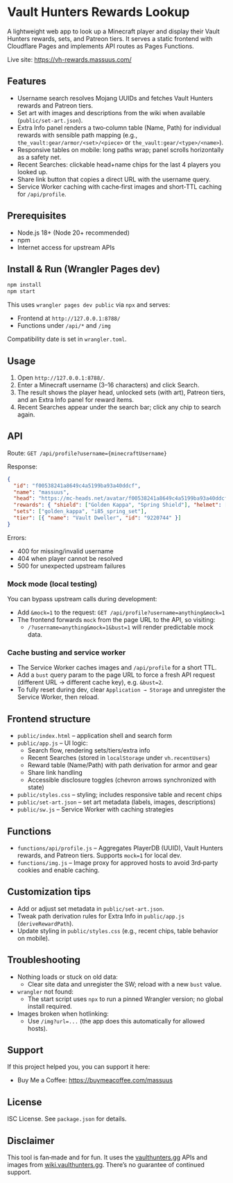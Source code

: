 # Vault Hunters Rewards Lookup

A lightweight web app to look up a Minecraft player and display their Vault Hunters rewards, sets, and Patreon tiers. It serves a static frontend with Cloudflare Pages and implements API routes as Pages Functions.

Live site: https://vh-rewards.massuus.com/

## Features

- Username search resolves Mojang UUIDs and fetches Vault Hunters rewards and Patreon tiers.
- Set art with images and descriptions from the wiki when available (`public/set-art.json`).
- Extra Info panel renders a two‑column table (Name, Path) for individual rewards with sensible path mapping (e.g., `the_vault:gear/armor/<set>/<piece>` or `the_vault:gear/<type>/<name>`).
- Responsive tables on mobile: long paths wrap; panel scrolls horizontally as a safety net.
- Recent Searches: clickable head+name chips for the last 4 players you looked up.
- Share link button that copies a direct URL with the username query.
- Service Worker caching with cache‑first images and short‑TTL caching for `/api/profile`.

## Prerequisites

- Node.js 18+ (Node 20+ recommended)
- npm
- Internet access for upstream APIs

## Install & Run (Wrangler Pages dev)

```bash
npm install
npm start
```

This uses `wrangler pages dev public` via `npx` and serves:
- Frontend at `http://127.0.0.1:8788/`
- Functions under `/api/*` and `/img`

Compatibility date is set in `wrangler.toml`.

## Usage

1. Open `http://127.0.0.1:8788/`.
2. Enter a Minecraft username (3–16 characters) and click Search.
3. The result shows the player head, unlocked sets (with art), Patreon tiers, and an Extra Info panel for reward items.
4. Recent Searches appear under the search bar; click any chip to search again.

## API

Route: `GET /api/profile?username={minecraftUsername}`

Response:

```json
{
  "id": "f00538241a8649c4a5199ba93a40ddcf",
  "name": "massuus",
  "head": "https://mc-heads.net/avatar/f00538241a8649c4a5199ba93a40ddcf",
  "rewards": { "shield": ["Golden Kappa", "Spring Shield"], "helmet": ["royale_crown"] },
  "sets": ["golden_kappa", "i85_spring_set"],
  "tier": [{ "name": "Vault Dweller", "id": "9220744" }]
}
```

Errors:
- 400 for missing/invalid username
- 404 when player cannot be resolved
- 500 for unexpected upstream failures

### Mock mode (local testing)

You can bypass upstream calls during development:

- Add `&mock=1` to the request: `GET /api/profile?username=anything&mock=1`
- The frontend forwards `mock` from the page URL to the API, so visiting:
  - `/?username=anything&mock=1&bust=1`
  will render predictable mock data.

### Cache busting and service worker

- The Service Worker caches images and `/api/profile` for a short TTL.
- Add a `bust` query param to the page URL to force a fresh API request (different URL → different cache key), e.g. `&bust=2`.
- To fully reset during dev, clear `Application → Storage` and unregister the Service Worker, then reload.

## Frontend structure

- `public/index.html` – application shell and search form
- `public/app.js` – UI logic:
  - Search flow, rendering sets/tiers/extra info
  - Recent Searches (stored in `localStorage` under `vh.recentUsers`)
  - Reward table (Name/Path) with path derivation for armor and gear
  - Share link handling
  - Accessible disclosure toggles (chevron arrows synchronized with state)
- `public/styles.css` – styling; includes responsive table and recent chips
- `public/set-art.json` – set art metadata (labels, images, descriptions)
- `public/sw.js` – Service Worker with caching strategies

## Functions

- `functions/api/profile.js` – Aggregates PlayerDB (UUID), Vault Hunters rewards, and Patreon tiers. Supports `mock=1` for local dev.
- `functions/img.js` – Image proxy for approved hosts to avoid 3rd‑party cookies and enable caching.

## Customization tips

- Add or adjust set metadata in `public/set-art.json`.
- Tweak path derivation rules for Extra Info in `public/app.js` (`deriveRewardPath`).
- Update styling in `public/styles.css` (e.g., recent chips, table behavior on mobile).

## Troubleshooting

- Nothing loads or stuck on old data:
  - Clear site data and unregister the SW; reload with a new `bust` value.
- `wrangler` not found:
  - The start script uses `npx` to run a pinned Wrangler version; no global install required.
- Images broken when hotlinking:
  - Use `/img?url=...` (the app does this automatically for allowed hosts).

## Support

If this project helped you, you can support it here:

- Buy Me a Coffee: https://buymeacoffee.com/massuus

## License

ISC License. See `package.json` for details.

## Disclaimer

This tool is fan‑made and for fun. It uses the [vaulthunters.gg](https://vaulthunters.gg/) APIs and images from [wiki.vaulthunters.gg](https://wiki.vaulthunters.gg/). There’s no guarantee of continued support.
